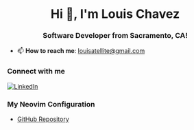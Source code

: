 <h1 align="center">Hi 👋, I'm Louis Chavez</h1>
<h3 align="center">Software Developer from Sacramento, CA!</h3>

- 📫 **How to reach me**: [louisatellite@gmail.com](mailto:louisatellite@gmail.com)

### Connect with me
[![LinkedIn](https://img.shields.io/badge/LinkedIn-Louis%20Chavez-blue)](https://www.linkedin.com/in/louis-chavez87/)

### My Neovim Configuration
- [GitHub Repository](https://github.com/chavez62/nvim-config/tree/main)
